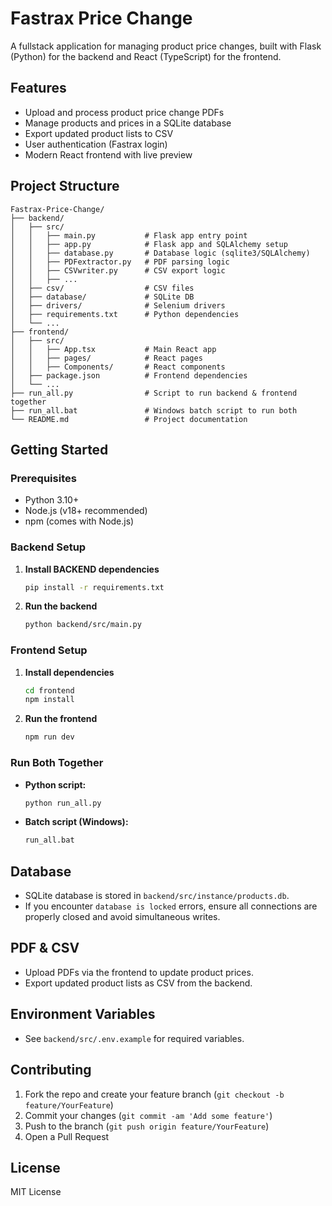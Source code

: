 # Fastrax Price Change

A fullstack application for managing product price changes, built with Flask (Python) for the backend and React (TypeScript) for the frontend.

## Features

- Upload and process product price change PDFs
- Manage products and prices in a SQLite database
- Export updated product lists to CSV
- User authentication (Fastrax login)
- Modern React frontend with live preview

## Project Structure

```
Fastrax-Price-Change/
├── backend/
│   ├── src/
│   │   ├── main.py           # Flask app entry point
│   │   ├── app.py            # Flask app and SQLAlchemy setup
│   │   ├── database.py       # Database logic (sqlite3/SQLAlchemy)
│   │   ├── PDFextractor.py   # PDF parsing logic
│   │   ├── CSVwriter.py      # CSV export logic
│   │   ├── ...
│   ├── csv/                  # CSV files
│   ├── database/             # SQLite DB
│   ├── drivers/              # Selenium drivers
│   ├── requirements.txt      # Python dependencies
│   └── ...
├── frontend/
│   ├── src/
│   │   ├── App.tsx           # Main React app
│   │   ├── pages/            # React pages
│   │   ├── Components/       # React components
│   ├── package.json          # Frontend dependencies
│   └── ...
├── run_all.py                # Script to run backend & frontend together
├── run_all.bat               # Windows batch script to run both
└── README.md                 # Project documentation
```

## Getting Started

### Prerequisites

- Python 3.10+
- Node.js (v18+ recommended)
- npm (comes with Node.js)

### Backend Setup

1. **Install BACKEND dependencies**
   ```sh
   pip install -r requirements.txt
   ```
2. **Run the backend**
   ```sh
   python backend/src/main.py
   ```

### Frontend Setup

1. **Install dependencies**
   ```sh
   cd frontend
   npm install
   ```
2. **Run the frontend**
   ```sh
   npm run dev
   ```

### Run Both Together

- **Python script:**
  ```sh
  python run_all.py
  ```
- **Batch script (Windows):**
  ```cmd
  run_all.bat
  ```

## Database

- SQLite database is stored in `backend/src/instance/products.db`.
- If you encounter `database is locked` errors, ensure all connections are properly closed and avoid simultaneous writes.

## PDF & CSV

- Upload PDFs via the frontend to update product prices.
- Export updated product lists as CSV from the backend.

## Environment Variables

- See `backend/src/.env.example` for required variables.

## Contributing

1. Fork the repo and create your feature branch (`git checkout -b feature/YourFeature`)
2. Commit your changes (`git commit -am 'Add some feature'`)
3. Push to the branch (`git push origin feature/YourFeature`)
4. Open a Pull Request

## License

MIT License
